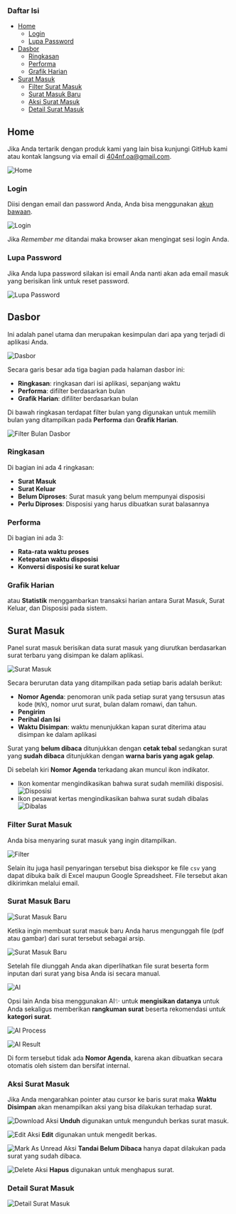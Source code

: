 ### Daftar Isi
- [Home](#home)
    - [Login](#login)
    - [Lupa Password](#lupa-password)
- [Dasbor](#dasbor)
    - [Ringkasan](#ringkasan)
    - [Performa](#performa)
    - [Grafik Harian](#grafik-harian)
- [Surat Masuk](#surat-masuk)
    - [Filter Surat Masuk](#filter-surat-masuk)
    - [Surat Masuk Baru](#surat-masuk-baru)
    - [Aksi Surat Masuk](#aksi-surat-masuk)
    - [Detail Surat Masuk](#detail-surat-masuk)

## Home

Jika Anda tertarik dengan produk kami yang lain bisa kunjungi GitHub kami atau kontak langsung via email di [404nf.oa@gmail.com](mailto:404nf.oa@gmail.com).

![Home](./ss/Screenshot%202025-05-18%20at%2005.53.35.png)

### Login

Diisi dengan email dan password Anda, Anda bisa menggunakan [akun bawaan](./installation.md#login).

![Login](./ss/Screenshot%202025-05-18%20at%2005.53.57.png)

Jika _Remember me_ ditandai maka browser akan mengingat sesi login Anda.

### Lupa Password

Jika Anda lupa password silakan isi email Anda nanti akan ada email masuk yang berisikan link untuk reset password.

![Lupa Password](./ss/Screenshot%202025-05-18%20at%2005.54.13.png)


## Dasbor

Ini adalah panel utama dan merupakan kesimpulan dari apa yang terjadi di aplikasi Anda.

![Dasbor](./ss/Screenshot%202025-05-18%20at%2005.54.40.png)

Secara garis besar ada tiga bagian pada halaman dasbor ini:
- **Ringkasan**: ringkasan dari isi aplikasi, sepanjang waktu
- **Performa**: difilter berdasarkan bulan
- **Grafik Harian**: difiliter berdasarkan bulan

Di bawah ringkasan terdapat filter bulan yang digunakan untuk memilih bulan yang ditampilkan pada **Performa** dan **Grafik Harian**.

![Filter Bulan Dasbor](./ss/Screenshot%202025-05-18%20at%2005.54.47.png)

### Ringkasan

Di bagian ini ada 4 ringkasan:
- **Surat Masuk**
- **Surat Keluar**
- **Belum Diproses**: Surat masuk yang belum mempunyai disposisi
- **Perlu Diproses**: Disposisi yang harus dibuatkan surat balasannya

### Performa

Di bagian ini ada 3:
- **Rata-rata waktu proses**
- **Ketepatan waktu disposisi**
- **Konversi disposisi ke surat keluar**

### Grafik Harian

atau **Statistik** menggambarkan transaksi harian antara Surat Masuk, Surat Keluar, dan Disposisi pada sistem.


## Surat Masuk

Panel surat masuk berisikan data surat masuk yang diurutkan berdasarkan surat terbaru yang disimpan ke dalam aplikasi.

![Surat Masuk](./ss/Screenshot%202025-05-18%20at%2006.47.29.png)

Secara berurutan data yang ditampilkan pada setiap baris adalah berikut:
- **Nomor Agenda**: penomoran unik pada setiap surat yang tersusun atas kode (`M`/`K`), nomor urut surat, bulan dalam romawi, dan tahun.
- **Pengirim**
- **Perihal dan Isi**
- **Waktu Disimpan**: waktu menunjukkan kapan surat diterima atau disimpan ke dalam aplikasi

Surat yang **belum dibaca** ditunjukkan dengan **cetak tebal** sedangkan surat yang **sudah dibaca** ditunjukkan dengan **warna baris yang agak gelap**. 

Di sebelah kiri **Nomor Agenda** terkadang akan muncul ikon indikator.
- Ikon komentar mengindikasikan bahwa surat sudah memiliki disposisi.
    ![Disposisi](./ss/Screenshot%202025-05-18%20at%2006.47.47.png)
- Ikon pesawat kertas mengindikasikan bahwa surat sudah dibalas
    ![Dibalas](./ss/Screenshot%202025-05-18%20at%2006.48.19.png)

### Filter Surat Masuk

Anda bisa menyaring surat masuk yang ingin ditampilkan.

![Filter](./ss/Screenshot%202025-05-18%20at%2006.50.52.png)

Selain itu juga hasil penyaringan tersebut bisa diekspor ke file `csv` yang dapat dibuka baik di Excel maupun Google Spreadsheet. File tersebut akan dikirimkan melalui email.

### Surat Masuk Baru

![Surat Masuk Baru](./ss/Screenshot%202025-05-18%20at%2006.52.28.png)

Ketika ingin membuat surat masuk baru Anda harus mengunggah file (pdf atau gambar) dari surat tersebut sebagai arsip.

![Surat Masuk Baru](./ss/Screenshot%202025-05-18%20at%2006.53.46.png)

Setelah file diunggah Anda akan diperlihatkan file surat beserta form inputan dari surat yang bisa Anda isi secara manual. 

![AI](./ss/Screenshot%202025-05-18%20at%2006.55.00.png)

Opsi lain Anda bisa menggunakan AI✨ untuk **mengisikan datanya** untuk Anda sekaligus memberikan **rangkuman surat** beserta rekomendasi untuk **kategori surat**.

![AI Process](./ss/Screenshot%202025-05-18%20at%2006.54.03.png)

![AI Result](./ss/Screenshot%202025-05-18%20at%2006.54.29.png)

Di form tersebut tidak ada **Nomor Agenda**, karena akan dibuatkan secara otomatis oleh sistem dan bersifat internal.

### Aksi Surat Masuk

Jika Anda mengarahkan pointer atau cursor ke baris surat maka **Waktu Disimpan** akan menampilkan aksi yang bisa dilakukan terhadap surat.

![Download](./ss/Screenshot%202025-05-18%20at%2006.48.50.png)
Aksi **Unduh** digunakan untuk mengunduh berkas surat masuk.

![Edit](./ss/Screenshot%202025-05-18%20at%2006.49.27.png)
Aksi **Edit** digunakan untuk mengedit berkas.

![Mark As Unread](./ss/Screenshot%202025-05-18%20at%2006.49.48.png)
Aksi **Tandai Belum Dibaca** hanya dapat dilakukan pada surat yang sudah dibaca.

![Delete](./ss/Screenshot%202025-05-18%20at%2006.50.18.png)
Aksi **Hapus** digunakan untuk menghapus surat.

### Detail Surat Masuk

![Detail Surat Masuk](./ss/Screenshot%202025-05-18%20at%2011.43.28.png)